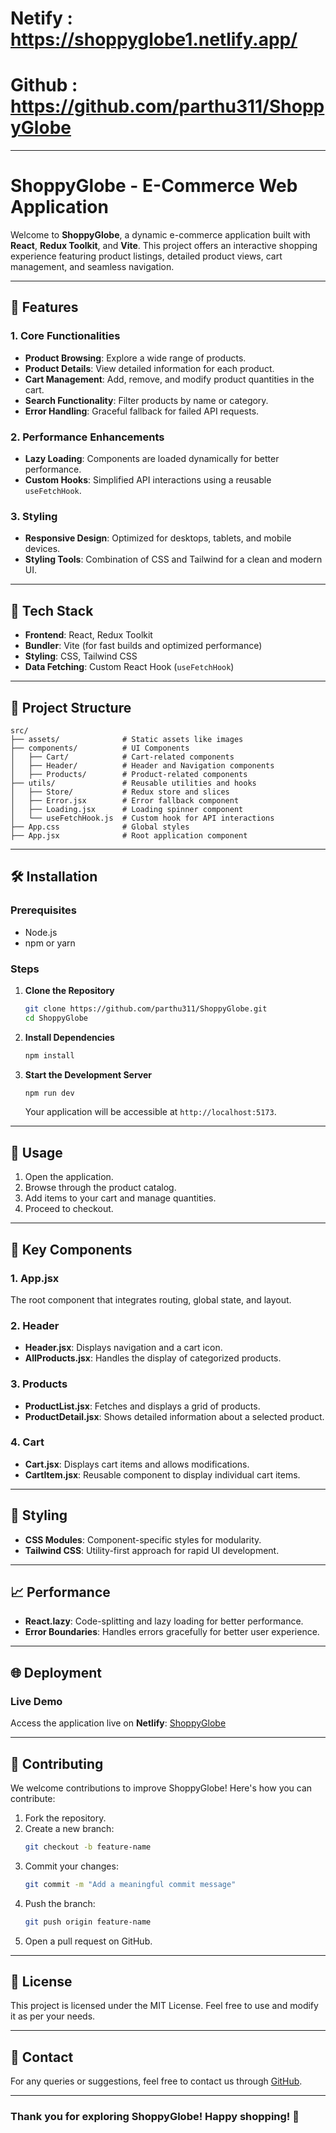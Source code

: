 # Netify :  https://shoppyglobe1.netlify.app/
# Github : https://github.com/parthu311/ShoppyGlobe

---


# ShoppyGlobe - E-Commerce Web Application

Welcome to **ShoppyGlobe**, a dynamic e-commerce application built with **React**, **Redux Toolkit**, and **Vite**. This project offers an interactive shopping experience featuring product listings, detailed product views, cart management, and seamless navigation.

---

## 🌟 Features

### 1. **Core Functionalities**
- **Product Browsing**: Explore a wide range of products.
- **Product Details**: View detailed information for each product.
- **Cart Management**: Add, remove, and modify product quantities in the cart.
- **Search Functionality**: Filter products by name or category.
- **Error Handling**: Graceful fallback for failed API requests.

### 2. **Performance Enhancements**
- **Lazy Loading**: Components are loaded dynamically for better performance.
- **Custom Hooks**: Simplified API interactions using a reusable `useFetchHook`.

### 3. **Styling**
- **Responsive Design**: Optimized for desktops, tablets, and mobile devices.
- **Styling Tools**: Combination of CSS and Tailwind for a clean and modern UI.

---

## 🚀 Tech Stack

- **Frontend**: React, Redux Toolkit
- **Bundler**: Vite (for fast builds and optimized performance)
- **Styling**: CSS, Tailwind CSS
- **Data Fetching**: Custom React Hook (`useFetchHook`)

---

## 📂 Project Structure

```plaintext
src/
├── assets/              # Static assets like images
├── components/          # UI Components
│   ├── Cart/            # Cart-related components
│   ├── Header/          # Header and Navigation components
│   ├── Products/        # Product-related components
├── utils/               # Reusable utilities and hooks
│   ├── Store/           # Redux store and slices
│   ├── Error.jsx        # Error fallback component
│   ├── Loading.jsx      # Loading spinner component
│   └── useFetchHook.js  # Custom hook for API interactions
├── App.css              # Global styles
├── App.jsx              # Root application component
```

---

## 🛠️ Installation

### Prerequisites
- Node.js
- npm or yarn

### Steps

1. **Clone the Repository**
   ```bash
   git clone https://github.com/parthu311/ShoppyGlobe.git
   cd ShoppyGlobe
   ```

2. **Install Dependencies**
   ```bash
   npm install
   ```

3. **Start the Development Server**
   ```bash
   npm run dev
   ```
   Your application will be accessible at `http://localhost:5173`.

---

## 📜 Usage

1. Open the application.
2. Browse through the product catalog.
3. Add items to your cart and manage quantities.
4. Proceed to checkout.

---

## 🔧 Key Components

### 1. **App.jsx**
The root component that integrates routing, global state, and layout.

### 2. **Header**
- **Header.jsx**: Displays navigation and a cart icon.
- **AllProducts.jsx**: Handles the display of categorized products.

### 3. **Products**
- **ProductList.jsx**: Fetches and displays a grid of products.
- **ProductDetail.jsx**: Shows detailed information about a selected product.

### 4. **Cart**
- **Cart.jsx**: Displays cart items and allows modifications.
- **CartItem.jsx**: Reusable component to display individual cart items.

---

## 🎨 Styling

- **CSS Modules**: Component-specific styles for modularity.
- **Tailwind CSS**: Utility-first approach for rapid UI development.

---

## 📈 Performance

- **React.lazy**: Code-splitting and lazy loading for better performance.
- **Error Boundaries**: Handles errors gracefully for better user experience.

---

## 🌐 Deployment

### Live Demo
Access the application live on **Netlify**: [ShoppyGlobe](https://shoppyglobe1.netlify.app/)

---

## 🤝 Contributing

We welcome contributions to improve ShoppyGlobe! Here's how you can contribute:

1. Fork the repository.
2. Create a new branch:
   ```bash
   git checkout -b feature-name
   ```
3. Commit your changes:
   ```bash
   git commit -m "Add a meaningful commit message"
   ```
4. Push the branch:
   ```bash
   git push origin feature-name
   ```
5. Open a pull request on GitHub.

---

## 📜 License

This project is licensed under the MIT License. Feel free to use and modify it as per your needs.

---

## 📧 Contact

For any queries or suggestions, feel free to contact us through [GitHub](https://github.com/parthu311/ShoppyGlobe).

---

### Thank you for exploring **ShoppyGlobe**! Happy shopping! 🛒
